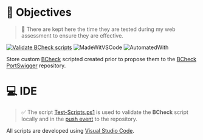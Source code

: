# 🎯 Objectives

> 🚦 There are kept here the time they are tested during my web assessment to ensure they are effective.

[![Validate BCheck scripts](https://github.com/righettod/bchecks-library/actions/workflows/validate-scripts.yml/badge.svg?branch=main)](https://github.com/righettod/bchecks-library/actions/workflows/validate-scripts.yml) ![MadeWitVSCode](https://img.shields.io/static/v1?label=Made%20with&message=VisualStudio%20Code&color=blue&?style=for-the-badge&logo=visualstudio)  ![AutomatedWith](https://img.shields.io/static/v1?label=Automated%20with&message=GitHub%20Actions&color=blue&?style=for-the-badge&logo=github)

Store custom [BCheck](https://portswigger.net/burp/documentation/scanner/bchecks) scripted created prior to propose them to the [BCheck PortSwigger](https://github.com/PortSwigger/BChecks) repository.

# 💻 IDE

> ✅ The script [Test-Scripts.ps1](Test-Scripts.ps1) is used to validate the **BCheck** script locally and in the [push event](.github/workflows/validate-scripts.yml) to the repository.

All scripts are developed using [Visual Studio Code](https://code.visualstudio.com/).

